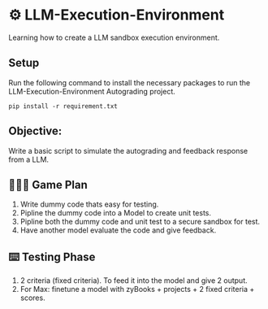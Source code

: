
# ⚙️ LLM-Execution-Environment 

Learning how to create a LLM sandbox execution environment. 

## Setup

Run the following command to install the necessary packages to run the LLM-Execution-Environment Autograding project. 

    pip install -r requirement.txt

## Objective: 
Write a basic script to simulate the autograding and feedback response from a LLM. 
## 👨🏻‍💻 Game Plan 
1. Write dummy code thats easy for testing. 
1. Pipline the dummy code into a Model to create unit tests. 
1. Pipline both the dummy code and unit test to a secure sandbox for test. 
1. Have another model evaluate the code and give feedback. 


## ⌨️ Testing Phase 

1. 2 criteria (fixed criteria). To feed it into the model and give 2 output. 
1. For Max: finetune a model with zyBooks + projects + 2 fixed criteria + scores.
